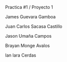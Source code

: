 Practica #1 / Proyecto 1

James Guevara Gamboa

Juan Carlos Sacasa Castillo

Jason Umaña Campos

Brayan Monge Avalos

Ian lara Cerdas
